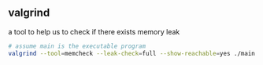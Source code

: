 ## valgrind

a tool to help us to check if there exists memory leak

```bash
# assume main is the executable program
valgrind --tool=memcheck --leak-check=full --show-reachable=yes ./main
```